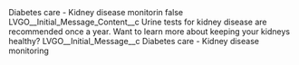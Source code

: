 <?xml version="1.0" encoding="UTF-8"?>
<CustomMetadata xmlns="http://soap.sforce.com/2006/04/metadata" xmlns:xsi="http://www.w3.org/2001/XMLSchema-instance" xmlns:xsd="http://www.w3.org/2001/XMLSchema">
    <label>Diabetes care - Kidney disease monitorin</label>
    <protected>false</protected>
    <values>
        <field>LVGO__Initial_Message_Content__c</field>
        <value xsi:type="xsd:string">Urine tests for kidney disease are recommended once a year. Want to learn more about keeping your kidneys healthy?</value>
    </values>
    <values>
        <field>LVGO__Initial_Message__c</field>
        <value xsi:type="xsd:string">Diabetes care - Kidney disease monitoring</value>
    </values>
</CustomMetadata>
